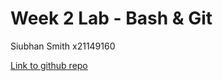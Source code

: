 # Week 2 Lab - Bash & Git

Siubhan Smith x21149160

 [Link to github repo](https://github.com/siubhansm/devops-week2)
